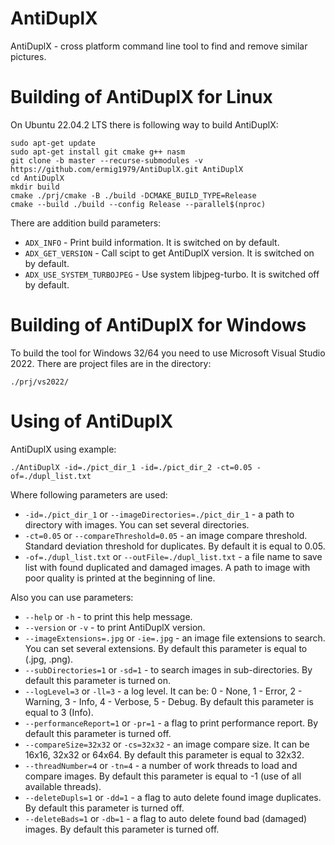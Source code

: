AntiDuplX
=========
AntiDuplX - cross platform command line tool to find and remove similar pictures.

Building of AntiDuplX for Linux
===============================

On Ubuntu 22.04.2 LTS there is following way to build AntiDuplX:

	sudo apt-get update
	sudo apt-get install git cmake g++ nasm
	git clone -b master --recurse-submodules -v https://github.com/ermig1979/AntiDuplX.git AntiDuplX
	cd AntiDuplX
	mkdir build
	cmake ./prj/cmake -B ./build -DCMAKE_BUILD_TYPE=Release
	cmake --build ./build --config Release --parallel$(nproc)

There are addition build parameters:

* `ADX_INFO` - Print build information. It is switched on by default.
* `ADX_GET_VERSION` - Call scipt to get AntiDuplX version. It is switched on by default.
* `ADX_USE_SYSTEM_TURBOJPEG` - Use system libjpeg-turbo. It is switched off by default.

Building of AntiDuplX for Windows
=================================

To build the tool for Windows 32/64 you need to use Microsoft Visual Studio 2022. 
There are project files are in the directory: 

`./prj/vs2022/`

Using of AntiDuplX
==================

AntiDuplX using example:

	./AntiDuplX -id=./pict_dir_1 -id=./pict_dir_2 -ct=0.05 -of=./dupl_list.txt

Where following parameters are used:

* `-id=./pict_dir_1` or `--imageDirectories=./pict_dir_1` - a path to directory with images. You can set several directories.
* `-ct=0.05` or `--compareThreshold=0.05` - an image compare threshold. Standard deviation threshold for duplicates. By default it is equal to 0.05.
* `-of=./dupl_list.txt` or `--outFile=./dupl_list.txt` - a file name to save list with found duplicated and damaged images. A path to image with poor quality is printed at the beginning of line.

Also you can use parameters:
* `--help` or `-h` - to print this help message.
* `--version` or `-v` - to print AntiDuplX version.
* `--imageExtensions=.jpg` or `-ie=.jpg` - an image file extensions to search. You can set several extensions. By default this parameter is equal to (.jpg, .png).
* `--subDirectories=1` or `-sd=1` - to search images in sub-directories. By default this parameter is turned on.
* `--logLevel=3` or `-ll=3` - a log level. It can be: 0 - None, 1 - Error, 2 - Warning, 3 - Info, 4 - Verbose, 5 - Debug. By default this parameter is equal to 3 (Info).
* `--performanceReport=1` or `-pr=1` - a flag to print performance report. By default this parameter is turned off.
* `--compareSize=32x32` or `-cs=32x32` - an image compare size. It can be 16x16, 32x32 or 64x64. By default this parameter is equal to 32x32.
* `--threadNumber=4` or `-tn=4` - a number of work threads to load and compare images. By default this parameter is equal to -1 (use of all available threads).
* `--deleteDupls=1` or `-dd=1` - a flag to auto delete found image duplicates. By default this parameter is turned off.
* `--deleteBads=1` or `-db=1` - a flag to auto delete found bad (damaged) images. By default this parameter is turned off.
